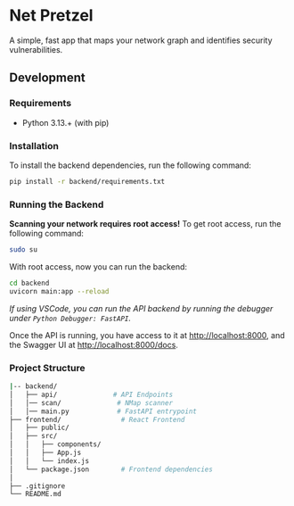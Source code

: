 # Net Pretzel

A simple, fast app that maps your network graph and identifies security vulnerabilities.

## Development

### Requirements

- Python 3.13.+ (with pip)

### Installation

To install the backend dependencies, run the following command:

```bash
pip install -r backend/requirements.txt
```

### Running the Backend

**Scanning your network requires root access!** To get root access, run the following command:

```bash
sudo su
```

With root access, now you can run the backend:

```bash
cd backend
uvicorn main:app --reload
```

_If using VSCode, you can run the API backend by running the debugger under `Python Debugger: FastAPI`._

Once the API is running, you have access to it at [http://localhost:8000](http://localhost:8000), and the Swagger UI at [http://localhost:8000/docs](http://localhost:8000/docs).

### Project Structure

```bash
|-- backend/
│   ├── api/              # API Endpoints
│   │── scan/              # NMap scanner
│   │── main.py            # FastAPI entrypoint
├── frontend/               # React Frontend
│   ├── public/
│   ├── src/
│   │   ├── components/
│   │   ├── App.js
│   │   └── index.js
│   └── package.json        # Frontend dependencies
│
├── .gitignore
└── README.md
```
